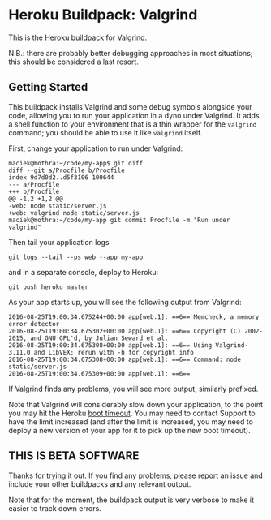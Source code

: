 # Heroku Buildpack: Valgrind

This is the [Heroku buildpack][buildpack] for [Valgrind][valgrind].

N.B.: there are probably better debugging approaches in most
situations; this should be considered a last resort.


## Getting Started

This buildpack installs Valgrind and some debug symbols alongside your
code, allowing you to run your application in a dyno under
Valgrind. It adds a shell function to your environment that is a thin
wrapper for the `valgrind` command; you should be able to use it like
`valgrind` itself.

First, change your application to run under Valgrind:

```console
maciek@mothra:~/code/my-app$ git diff
diff --git a/Procfile b/Procfile
index 9d7d0d2..d5f3106 100644
--- a/Procfile
+++ b/Procfile
@@ -1,2 +1,2 @@
-web: node static/server.js
+web: valgrind node static/server.js
maciek@mothra:~/code/my-app git commit Procfile -m "Run under valgrind"
```

Then tail your application logs

```console
git logs --tail --ps web --app my-app
```

and in a separate console, deploy to Heroku:

```console
git push heroku master
```

As your app starts up, you will see the following output from Valgrind:

```
2016-08-25T19:00:34.675244+00:00 app[web.1]: ==6== Memcheck, a memory error detector
2016-08-25T19:00:34.675302+00:00 app[web.1]: ==6== Copyright (C) 2002-2015, and GNU GPL'd, by Julian Seward et al.
2016-08-25T19:00:34.675308+00:00 app[web.1]: ==6== Using Valgrind-3.11.0 and LibVEX; rerun with -h for copyright info
2016-08-25T19:00:34.675308+00:00 app[web.1]: ==6== Command: node static/server.js
2016-08-25T19:00:34.675309+00:00 app[web.1]: ==6==
```

If Valgrind finds any problems, you will see more output, similarly
prefixed.

Note that Valgrind will considerably slow down your application, to
the point you may hit the Heroku [boot timeout][boot-timeout]. You may
need to contact Support to have the limit increased (and after the
limit is increased, you may need to deploy a new version of your app
for it to pick up the new boot timeout).

## THIS IS BETA SOFTWARE

Thanks for trying it out. If you find any problems, please report an
issue and include your other buildpacks and any relevant output.

Note that for the moment, the buildpack output is very verbose to make
it easier to track down errors.

[buildpack]: http://devcenter.heroku.com/articles/buildpacks
[valgrind]: http://valgrind.org/
[boot-timeout]: https://devcenter.heroku.com/articles/limits#boot-timeout
